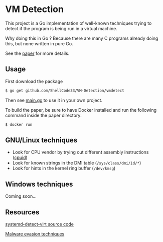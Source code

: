 # VM Detection

This project is a Go implementation of well-known techniques trying to detect if the program is being run in a virtual machine.

Why doing this in Go ? Because there are many C programs already doing this, but none written in pure Go.

See the [paper](https://github.com/ShellCode33/VM-Detection/blob/master/paper/paper.pdf) for more details.

## Usage

First download the package
```bash
$ go get github.com/ShellCode33/VM-Detection/vmdetect
```

Then see [main.go](https://github.com/ShellCode33/VM-Detection/blob/master/main.go) to use it in your own project.

To build the paper, be sure to have Docker installed and run the following command inside the paper directory:

```bash
$ docker run 
```

## GNU/Linux techniques

- Look for CPU vendor by trying out different assembly instructions ([cpuid](https://github.com/klauspost/cpuid/))
- Look for known strings in the DMI table (`/sys/class/dmi/id/*`)
- Look for hints in the kernel ring buffer (`/dev/kmsg`)

## Windows techniques

Coming soon...

## Resources

[systemd-detect-virt source code](https://github.com/systemd/systemd/blob/master/src/basic/virt.c)

[Malware evasion techniques](https://www.deepinstinct.com/2019/10/29/malware-evasion-techniques-part-2-anti-vm-blog/)

